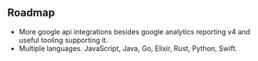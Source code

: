 ## Roadmap
* More google api integrations besides google analytics reporting v4 and useful tooling supporting it.
* Multiple languages. JavaScript, Java, Go, Elixir, Rust, Python, Swift.
